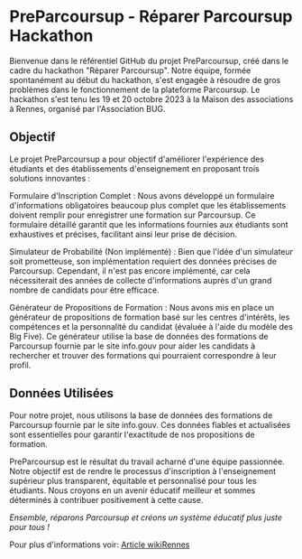# PreParcoursup - Réparer Parcoursup Hackathon
Bienvenue dans le référentiel GitHub du projet PreParcoursup, créé dans le cadre du hackathon "Réparer Parcoursup". Notre équipe, formée spontanément au début du hackathon, s'est engagée à résoudre de gros problèmes dans le fonctionnement de la plateforme Parcoursup. Le hackathon s'est tenu les 19 et 20 octobre 2023 à la Maison des associations à Rennes, organisé par l'Association BUG.

## Objectif
Le projet PreParcoursup a pour objectif d'améliorer l'expérience des étudiants et des établissements d'enseignement en proposant trois solutions innovantes :

Formulaire d'Inscription Complet : Nous avons développé un formulaire d'informations obligatoires beaucoup plus complet que les établissements doivent remplir pour enregistrer une formation sur Parcoursup. Ce formulaire détaillé garantit que les informations fournies aux étudiants sont exhaustives et précises, facilitant ainsi leur prise de décision.

Simulateur de Probabilité (Non implémenté) : Bien que l'idée d'un simulateur soit prometteuse, son implémentation requiert des données précises de Parcoursup. Cependant, il n'est pas encore implémenté, car cela nécessiterait des années de collecte d'informations auprès d'un grand nombre de candidats pour être efficace.

Générateur de Propositions de Formation : Nous avons mis en place un générateur de propositions de formation basé sur les centres d'intérêts, les compétences et la personnalité du candidat (évaluée à l'aide du modèle des Big Five). Ce générateur utilise la base de données des formations de Parcoursup fournie par le site info.gouv pour aider les candidats à rechercher et trouver des formations qui pourraient correspondre à leur profil.

## Données Utilisées
Pour notre projet, nous utilisons la base de données des formations de Parcoursup fournie par le site info.gouv. Ces données fiables et actualisées sont essentielles pour garantir l'exactitude de nos propositions de formation.

PreParcoursup est le résultat du travail acharné d'une équipe passionnée. Notre objectif est de rendre le processus d'inscription à l'enseignement supérieur plus transparent, équitable et personnalisé pour tous les étudiants. Nous croyons en un avenir éducatif meilleur et sommes déterminés à contribuer positivement à cette cause.

_Ensemble, réparons Parcoursup et créons un système éducatif plus juste pour tous !_

Pour plus d'informations voir: [Article wikiRennes](https://www.wiki-rennes.fr/Hackathon_:_R%C3%A9parer_Parcoursup%3F)
